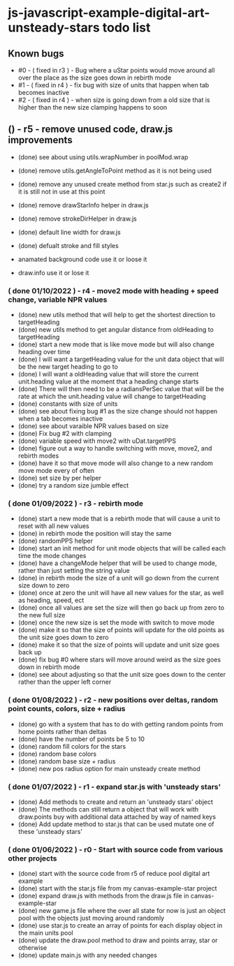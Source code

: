 # js-javascript-example-digital-art-unsteady-stars todo list

<!-- Maintenance -->

## Known bugs
* #0 - ( fixed in r3 ) - Bug where a uStar points would move around all over the place as the size goes down in rebirth mode
* #1 - ( fixed in r4 ) - fix bug with size of units that happen when tab becomes inactive
* #2 - ( fixed in r4 ) - when size is going down from a old size that is higher than the new size clamping happens to soon

## () - r5 - remove unused code, draw.js improvements
* (done) see about using utils.wrapNumber in poolMod.wrap
* (done) remove utils.getAngleToPoint method as it is not being used
* (done) remove any unused create method from star.js such as create2 if it is still not in use at this point
* (done) remove drawStarInfo helper in draw.js 
* (done) remove strokeDirHelper in draw.js
* (done) default line width for draw.js
* (done) defualt stroke and fill styles


* anamated background code use it or loose it
* draw.info use it or lose it

<!-- Additional Features -->

### ( done 01/10/2022 ) - r4 - move2 mode with heading + speed change, variable NPR values
* (done) new utils method that will help to get the shortest direction to targetHeading
* (done) new utils method to get angular distance from oldHeading to targetHeading
* (done) start a new mode that is like move mode but will also change heading over time
* (done) I will want a targetHeading value for the unit data object that will be the new target heading to go to
* (done) I will want a oldHeading value that will store the current unit.heading value at the moment that a heading change starts
* (done) There will then need to be a radiansPerSec value that will be the rate at which the unit.heading value will change to targetHeading
* (done) constants with size of units
* (done) see about fixing bug #1 as the size change should not happen when a tab becomes inactive
* (done) see about varaible NPR values based on size
* (done) Fix bug #2 with clamping
* (done) variable speed with move2 with uDat.targetPPS
* (done) figure out a way to handle switching with move, move2, and rebirth modes
* (done) have it so that move mode will also change to a new random move mode every of often
* (done) set size by per helper
* (done) try a random size jumble effect

### ( done 01/09/2022 ) - r3 - rebirth mode
* (done) start a new mode that is a rebirth mode that will cause a unit to reset with all new values
* (done) in rebirth mode the position will stay the same
* (done) randomPPS helper
* (done) start an init method for unit mode objects that will be called each time the mode changes
* (done) have a changeMode helper that will be used to change mode, rather than just setting the string value
* (done) in rebirth mode the size of a unit will go down from the current size down to zero
* (done) once at zero the unit will have all new values for the star, as well as heading, speed, ect
* (done) once all values are set the size will then go back up from zero to the new full size
* (done) once the new size is set the mode with switch to move mode
* (done) make it so that the size of points will update for the old points as the unit size goes down to zero
* (done) make it so that the size of points will update and unit size goes back up
* (done) fix bug #0 where stars will move around weird as the size goes down in rebirth mode
* (done) see about adjusting so that the unit size goes down to the center rather than the upper left corner

<!-- General Idea or MVP of Project done -->

### ( done 01/08/2022 ) - r2 - new positions over deltas, random point counts, colors, size + radius
* (done) go with a system that has to do with getting random points from home points rather than deltas
* (done) have the number of points be 5 to 10
* (done) random fill colors for the stars
* (done) random base colors
* (done) random base size + radius
* (done) new pos radius option for main unsteady create method

### ( done 01/07/2022 ) - r1 - expand star.js with 'unsteady stars'
* (done) Add methods to create and return an 'unsteady stars' object
* (done) The methods can still return a object that will work with draw.points buy with additional data attached by way of named keys
* (done) Add update method to star.js that can be used mutate one of these 'unsteady stars'

### ( done 01/06/2022 ) - r0 - Start with source code from various other projects
* (done) start with the source code from r5 of reduce pool digital art example
* (done) start with the star.js file from my canvas-example-star project
* (done) expand draw.js with methods from the draw.js file in canvas-example-star
* (done) new game.js file where the over all state for now is just an object pool with the objects just moving around randomly
* (done) use star.js to create an array of points for each display object in the main units pool
* (done) update the draw.pool method to draw and points array, star or otherwise
* (done) update main.js with any needed changes